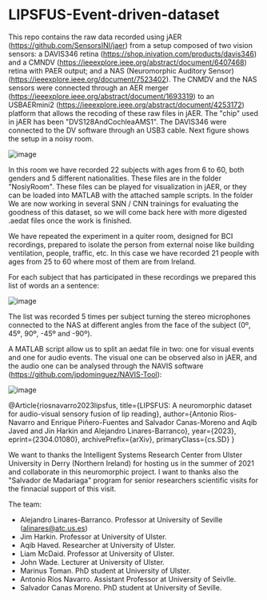 # LIPSFUS-Event-driven-dataset
This repo contains the raw data recorded using jAER (https://github.com/SensorsINI/jaer) from a setup composed of two vision sensors: a DAVIS346 retina (https://shop.inivation.com/products/davis346) and a CMNDV (https://ieeexplore.ieee.org/abstract/document/6407468) retina with PAER output; and a NAS (Neuromorphic Auditory Sensor) (https://ieeexplore.ieee.org/document/7523402). The CNMDV and the NAS sensors were connected through an AER merger (https://ieeexplore.ieee.org/abstract/document/1693319) to an USBAERmini2 (https://ieeexplore.ieee.org/abstract/document/4253172) platform that allows the recoding of these raw files in jAER. The "chip" used in jAER has been "DVS128AndCochleaAMS1". The DAVIS346 were connected to the DV software through an USB3 cable. Next figure shows the setup in a noisy room.

![image](https://user-images.githubusercontent.com/15526602/149207681-b7733599-89b3-4ec5-917f-c4283c5ccfbc.png)

In this room we have recorded 22 subjects with ages from 6 to 60, both genders and 5 different nationalities. These files are in the folder "NosiyRoom".
These files can be played for visualization in jAER, or they can be loaded into MATLAB with the attached sample scripts.
In the folder 
We are now working in several SNN / CNN trainings for evaluating the goodness of this dataset, so we will come back here with more digested .aedat files once the work is finished.

We have repeated the experiment in a quiter room, designed for BCI recordings, prepared to isolate the person from external noise like building ventilation, people, traffic, etc. In this case we have recorded 21 people with ages from 25 to 60 where most of them are from Ireland.

For each subject that has participated in these recordings we prepared this list of words an a sentence:

![image](https://user-images.githubusercontent.com/15526602/149209485-aacc2221-a78e-493c-b14f-6c3063159f8d.png)

The list was recorded 5 times per subject turning the stereo microphones connected to the NAS at different angles from the face of the subject (0º, 45º, 90º, -45º and -90º).

A MATLAB script allow us to split an aedat file in two: one for visual events and one for audio events. The visual one can be observed also in jAER, and the audio one can be analysed through the NAVIS software (https://github.com/jpdominguez/NAVIS-Tool):

![image](https://user-images.githubusercontent.com/15526602/149209857-08d4e714-a7d1-4d46-abac-e664464aaa67.png)

@Article{riosnavarro2023lipsfus,
      title={LIPSFUS: A neuromorphic dataset for audio-visual sensory fusion of lip reading}, 
      author={Antonio Rios-Navarro and Enrique Piñero-Fuentes and Salvador Canas-Moreno and Aqib Javed and Jin Harkin and Alejandro Linares-Barranco},
      year={2023},
      eprint={2304.01080},
      archivePrefix={arXiv},
      primaryClass={cs.SD}
}

We want to thanks the Intelligent Systems Research Center from Ulster University in Derry (Northern Ireland) for hosting us in the summer of 2021 and collaborate in this neuromorphic project.
I want to thanks also the "Salvador de Madariaga" program for senior researchers scientific visits for the finnacial support of this visit.

The team:
- Alejandro Linares-Barranco. Professor at University of Seville (alinares@atc.us.es)
- Jim Harkin. Professor at University of Ulster.
- Aqib Haved. Researcher at University of Ulster.
- Liam McDaid. Professor at University of Ulster.
- John Wade. Lecturer at University of Ulster.
- Marinus Toman. PhD student at University of Ulster.
- Antonio Ríos Navarro. Assistant Professor at University of Seivlle.
- Salvador Canas Moreno. PhD student at University of Seville. 
